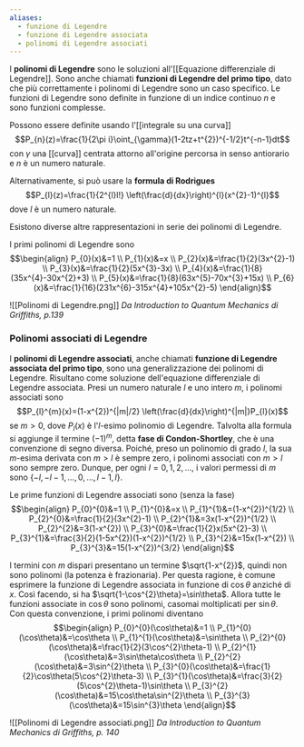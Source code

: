 ```yaml
---
aliases:
  - funzione di Legendre
  - funzione di Legendre associata
  - polinomi di Legendre associati
---
```

I **polinomi di Legendre** sono le soluzioni all'[[Equazione differenziale di Legendre]]. Sono anche chiamati **funzioni di Legendre del primo tipo**, dato che più correttamente i polinomi di Legendre sono un caso specifico. Le funzioni di Legendre sono definite in funzione di un indice continuo $n$ e sono funzioni complesse.

Possono essere definite usando l'[[integrale su una curva]]
$$P_{n}(z)=\frac{1}{2\pi i}\oint_{\gamma}(1-2tz+t^{2})^{-1/2}t^{-n-1}dt$$
con $\gamma$ una [[curva]] centrata attorno all'origine percorsa in senso antiorario e $n$ è un numero naturale.

Alternativamente, si può usare la **formula di Rodrigues**
$$P_{l}(z)=\frac{1}{2^{l}l!} \left(\frac{d}{dx}\right)^{l}(x^{2}-1)^{l}$$
dove $l$ è un numero naturale.

Esistono diverse altre rappresentazioni in serie dei polinomi di Legendre.

I primi polinomi di Legendre sono
$$\begin{align}
P_{0}(x)&=1 \\
P_{1}(x)&=x \\
P_{2}(x)&=\frac{1}{2}(3x^{2}-1) \\
P_{3}(x)&=\frac{1}{2}(5x^{3}-3x) \\
P_{4}(x)&=\frac{1}{8}(35x^{4}-30x^{2}+3) \\
P_{5}(x)&=\frac{1}{8}(63x^{5}-70x^{3}+15x) \\
P_{6}(x)&=\frac{1}{16}(231x^{6}-315x^{4}+105x^{2}-5)
\end{align}$$

![[Polinomi di Legendre.png]]
*Da Introduction to Quantum Mechanics di Griffiths, p.139*
### Polinomi associati di Legendre
I **polinomi di Legendre associati**, anche chiamati **funzione di Legendre associata del primo tipo**, sono una generalizzazione dei polinomi di Legendre. Risultano come soluzione dell'equazione differenziale di Legendre associata. Presi un numero naturale $l$ e uno intero $m$, i polinomi associati sono
$$P_{l}^{m}(x)=(1-x^{2})^{|m|/2} \left(\frac{d}{dx}\right)^{|m|}P_{l}(x)$$
se $m>0$, dove $P_{l}(x)$ è l'$l$-esimo polinomio di Legendre. Talvolta alla formula si aggiunge il termine $(-1)^{m}$, detta **fase di Condon-Shortley**, che è una convenzione di segno diversa. Poiché, preso un polinomio di grado $l$, la sua $m$-esima derivata con $m>l$ è sempre zero, i polinomi associati con $m>l$ sono sempre zero. Dunque, per ogni $l=0,1,2,\ldots$, i valori permessi di $m$ sono $\{-l,-l-1,\ldots,0,\ldots,l-1,l\}$.

Le prime funzioni di Legendre associati sono (senza la fase)
$$\begin{align}
P_{0}^{0}&=1 \\
P_{1}^{0}&=x \\
P_{1}^{1}&=(1-x^{2})^{1/2} \\
P_{2}^{0}&=\frac{1}{2}(3x^{2}-1) \\
P_{2}^{1}&=3x(1-x^{2})^{1/2} \\
P_{2}^{2}&=3(1-x^{2}) \\
P_{3}^{0}&=\frac{1}{2}x(5x^{2}-3) \\
P_{3}^{1}&=\frac{3}{2}(1-5x^{2})(1-x^{2})^{1/2} \\
P_{3}^{2}&=15x(1-x^{2}) \\
P_{3}^{3}&=15(1-x^{2})^{3/2}
\end{align}$$

I termini con $m$ dispari presentano un termine $\sqrt{1-x^{2}}$, quindi non sono polinomi (la potenza è frazionaria). Per questa ragione, è comune esprimere la funzione di Legendre associata in funzione di $\cos\theta$ anziché di $x$. Così facendo, si ha $\sqrt{1-\cos^{2}\theta}=\sin\theta$. Allora tutte le funzioni associate in $\cos\theta$ sono polinomi, casomai moltiplicati per $\sin\theta$. Con questa convenzione, i primi polinomi diventano
$$\begin{align}
P_{0}^{0}(\cos\theta)&=1 \\
P_{1}^{0}(\cos\theta)&=\cos\theta \\
P_{1}^{1}(\cos\theta)&=\sin\theta \\
P_{2}^{0}(\cos\theta)&=\frac{1}{2}(3\cos^{2}\theta-1) \\
P_{2}^{1}(\cos\theta)&=3\sin\theta\cos\theta \\
P_{2}^{2}(\cos\theta)&=3\sin^{2}\theta \\
P_{3}^{0}(\cos\theta)&=\frac{1}{2}\cos\theta(5\cos^{2}\theta-3) \\
P_{3}^{1}(\cos\theta)&=\frac{3}{2}(5\cos^{2}\theta-1)\sin\theta \\
P_{3}^{2}(\cos\theta)&=15\cos\theta\sin^{2}\theta \\
P_{3}^{3}(\cos\theta)&=15\sin^{3}\theta
\end{align}$$

![[Polinomi di Legendre associati.png]]
*Da Introduction to Quantum Mechanics di Griffiths, p. 140*